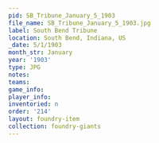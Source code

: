 ```yaml
---
pid: SB_Tribune_January_5_1903
file_name: SB_Tribune_January_5_1903.jpg
label: South Bend Tribune
location: South Bend, Indiana, US
_date: 5/1/1903
month_str: January
year: '1903'
type: JPG
notes: 
teams: 
game_info: 
player_info: 
inventoried: n
order: '214'
layout: foundry-item
collection: foundry-giants
---
```


